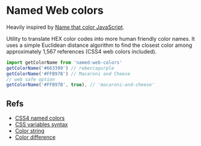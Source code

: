 # Named Web colors

Heavily inspired by [Name that color JavaScript](http://chir.ag/projects/ntc/).

Utility to translate HEX color codes into more human friendly color names. It uses a simple Euclidean distance algorithm to find the closest color among approximately 1,567 references (CSS4 web colors included).

```javascript
import getColorName from 'named-web-colors'
getColorName('#663399') // rebeccapurple
getColorName('#FFB97B') // Macaroni and Cheese
// web safe option
getColorName('#FFB97B', true), // 'macaroni-and-cheese'
```

## Refs
- [CSS4 named colors](https://drafts.csswg.org/css-color/#named-colors)
- [CSS variables syntax](https://www.w3.org/TR/css-variables/#syntax)
- [Color string](https://github.com/Qix-/color-string)
- [Color difference](https://en.wikipedia.org/wiki/Color_difference)
